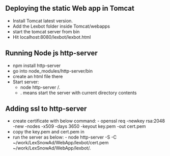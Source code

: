 ## Deploying the static Web app in Tomcat
  - Install Tomcat latest version.
  - Add the Lexbot folder inside Tomcat/webapps
  - start the tomcat server from bin
  - Hit localhost:8080/lexbot/lexbot.html

## Running Node js http-server
  - npm install http-server
  - go into node_modules/http-server/bin
  - create an html file there
  - Start server:
      - node http-server <path to the directory for the html>/.
       - . means start the server with current directory contents


## Adding ssl to http-server
  - create certificate with below command:
  		- openssl req -newkey rsa:2048 -new -nodes -x509 -days 3650 -keyout key.pem -out cert.pem
  - copy the key.pem and cert.pem in 		
  - run the server as below:
  		- node http-server -S -C ~/work/LexSnowAd/WebApp/lexbot/cert.pem ~/work/LexSnowAd/WebApp/lexbot/.